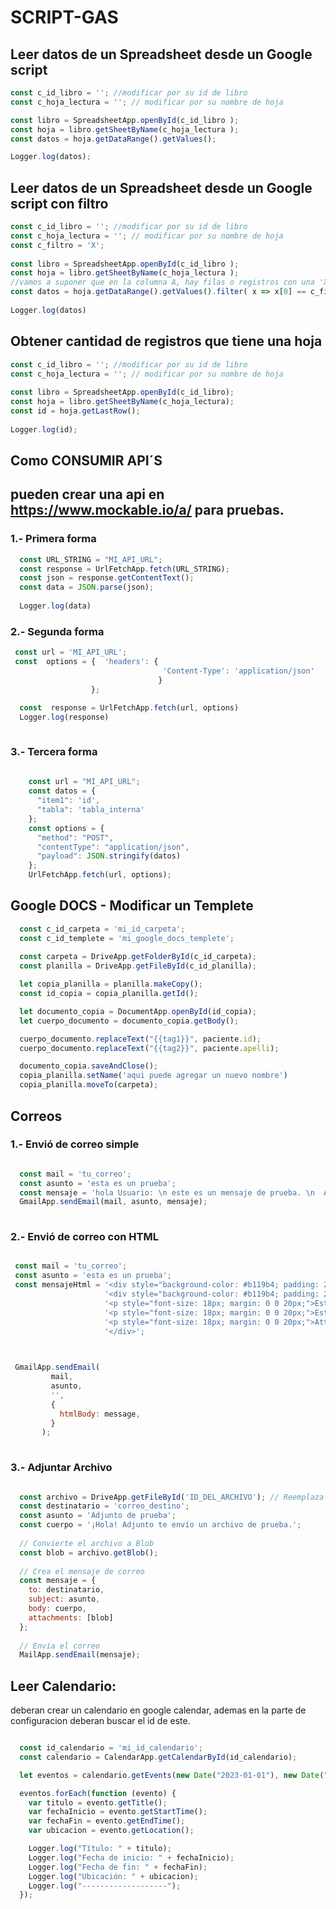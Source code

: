 # SCRIPT-GAS

## Leer datos de un Spreadsheet desde un Google script

```javascript
const c_id_libro = ''; //modificar por su id de libro 
const c_hoja_lectura = ''; // modificar por su nombre de hoja 

const libro = SpreadsheetApp.openById(c_id_libro );   
const hoja = libro.getSheetByName(c_hoja_lectura );   
const datos = hoja.getDataRange().getValues();   

Logger.log(datos);  
```

## Leer datos de un Spreadsheet desde un Google script con filtro
```javascript
const c_id_libro = ''; //modificar por su id de libro   
const c_hoja_lectura = ''; // modificar por su nombre de hoja   
const c_filtro = 'X';  
  
const libro = SpreadsheetApp.openById(c_id_libro );   
const hoja = libro.getSheetByName(c_hoja_lectura );   
//vamos a suponer que en la columna A, hay filas o registros con una 'X'  
const datos = hoja.getDataRange().getValues().filter( x => x[0] == c_filtro)   
  
Logger.log(datos)  
```

  ## Obtener cantidad de registros que tiene una hoja
```javascript
const c_id_libro = ''; //modificar por su id de libro   
const c_hoja_lectura = ''; // modificar por su nombre de hoja   
  
const libro = SpreadsheetApp.openById(c_id_libro);  
const hoja = libro.getSheetByName(c_hoja_lectura);  
const id = hoja.getLastRow();  
  
Logger.log(id);  
```
## Como CONSUMIR API´S
## pueden crear una api en https://www.mockable.io/a/ para pruebas.  

### 1.- Primera forma 
```javascript
  const URL_STRING = "MI_API_URL";  
  const response = UrlFetchApp.fetch(URL_STRING);  
  const json = response.getContentText();  
  const data = JSON.parse(json);  
    
  Logger.log(data)  
``` 
### 2.- Segunda forma

```javascript
 const url = 'MI_API_URL';
 const  options = {  'headers': {   
                                  'Content-Type': 'application/json'
                                 }  
                  };  

  const  response = UrlFetchApp.fetch(url, options)
  Logger.log(response)
  
  ```
### 3.- Tercera forma

```javascript
    
    const url = "MI_API_URL";
    const datos = {
      "item1": 'id',
      "tabla": 'tabla_interna'
    };
    const options = {
      "method": "POST",
      "contentType": "application/json",
      "payload": JSON.stringify(datos)
    };
    UrlFetchApp.fetch(url, options);
```
  
## Google DOCS - Modificar un Templete

```javascript
  const c_id_carpeta = 'mi_id_carpeta';
  const c_id_templete = 'mi_google_docs_templete';
  
  const carpeta = DriveApp.getFolderById(c_id_carpeta);
  const planilla = DriveApp.getFileById(c_id_planilla);

  let copia_planilla = planilla.makeCopy();
  const id_copia = copia_planilla.getId();

  let documento_copia = DocumentApp.openById(id_copia);
  let cuerpo_documento = documento_copia.getBody();

  cuerpo_documento.replaceText("{{tag1}}", paciente.id);
  cuerpo_documento.replaceText("{{tag2}}", paciente.apelli);

  documento_copia.saveAndClose();
  copia_planilla.setName('aqui puede agregar un nuevo nombre')
  copia_planilla.moveTo(carpeta);

```

## Correos

### 1.- Envió de correo simple
  
```javascript

  const mail = 'tu_correo';
  const asunto = 'esta es un prueba';
  const mensaje = 'hola Usuario: \n este es un mensaje de prueba. \n  Atte. tu Boot'; 
  GmailApp.sendEmail(mail, asunto, mensaje);
  
 ``` 
 ### 2.- Envió de correo con HTML
 
 ```javascript

  const mail = 'tu_correo';
  const asunto = 'esta es un prueba';
  const mensajeHtml = '<div style="background-color: #b119b4; padding: 20px; color: white; font-family: Arial, sans-serif;">'+ 
                      '<div style="background-color: #b119b4; padding: 20px; color: white; font-family: Arial, sans-serif;"> +
                      '<p style="font-size: 18px; margin: 0 0 20px;">Estimado Usuario: </p>' +
                      '<p style="font-size: 18px; margin: 0 0 20px;">Este es un mensaje de prueba.</p>' +
                      '<p style="font-size: 18px; margin: 0 0 20px;">Atte. tu Boot.</p>' +
                      '</div>';


  
  GmailApp.sendEmail(
          mail, 
          asunto, 
          '', 
          {
            htmlBody: message,           
          }
        );
  
 ``` 
 
 ### 3.- Adjuntar Archivo
 
```javascript

  const archivo = DriveApp.getFileById('ID_DEL_ARCHIVO'); // Reemplaza 'ID_DEL_ARCHIVO' con el ID real de tu archivo adjunto
  const destinatario = 'correo_destino';
  const asunto = 'Adjunto de prueba';
  const cuerpo = '¡Hola! Adjunto te envío un archivo de prueba.';
  
  // Convierte el archivo a Blob
  const blob = archivo.getBlob();
  
  // Crea el mensaje de correo
  const mensaje = {
    to: destinatario,
    subject: asunto,
    body: cuerpo,
    attachments: [blob]
  };
  
  // Envía el correo
  MailApp.sendEmail(mensaje);

```

## Leer Calendario:

deberan crear un calendario en google calendar, ademas en la parte de configuracion deberan buscar el id de este.
```javascript

  const id_calendario = 'mi_id_calendario';
  const calendario = CalendarApp.getCalendarById(id_calendario);

  let eventos = calendario.getEvents(new Date("2023-01-01"), new Date("2023-12-31")); // Obtén los eventos de este año

  eventos.forEach(function (evento) {
    var titulo = evento.getTitle();
    var fechaInicio = evento.getStartTime();
    var fechaFin = evento.getEndTime();
    var ubicacion = evento.getLocation();

    Logger.log("Título: " + titulo);
    Logger.log("Fecha de inicio: " + fechaInicio);
    Logger.log("Fecha de fin: " + fechaFin);
    Logger.log("Ubicación: " + ubicacion);
    Logger.log("-------------------");
  });

```
